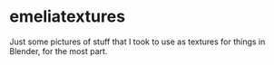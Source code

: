 # emeliatextures
Just some pictures of stuff that I took to use as textures for things in Blender, for the most part. 
